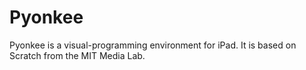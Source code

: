 Pyonkee
=======

Pyonkee is a visual-programming environment for iPad. It is based on Scratch from the MIT Media Lab. 
